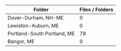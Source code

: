 | Folder                      |   Files / Folders |
|-----------------------------|-------------------|
| Dover-Durham, NH-ME         |                 0 |
| Lewiston-Auburn, ME         |                 0 |
| Portland-South Portland, ME |                78 |
| Bangor, ME                  |                 0 |